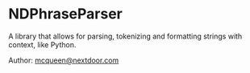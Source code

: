 # NDPhraseParser
A library that allows for parsing, tokenizing and formatting strings with context, like Python.

Author: mcqueen@nextdoor.com

